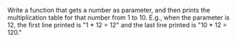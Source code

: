Write a function that gets a number as
parameter, and then prints the multiplication table for that number from
1 to 10. E.g., when the parameter is 12, the first line printed is "1 \*
12 = 12" and the last line printed is "10 \* 12 = 120." 